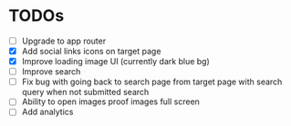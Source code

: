 # TODOs

- [ ] Upgrade to app router
- [x] Add social links icons on target page
- [x] Improve loading image UI (currently dark blue bg)
- [ ] Improve search
- [ ] Fix bug with going back to search page from target page with search query when not submitted search
- [ ] Ability to open images proof images full screen
- [ ] Add analytics
